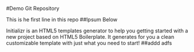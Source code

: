 #Demo Git Repository

This is he first line in this repo
##Ipsum Below

Initializr is an HTML5 templates generator to help you getting started with a new project based on HTML5 Boilerplate. It generates for you a clean customizable template with just what you need to start! 
##addd
adfs
